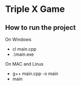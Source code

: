 # Triple X Game

## How to run the project

On Windows

- cl main.cpp
- .\main.exe

On MAC and Linus

- g++ main.cpp -o main
- main
